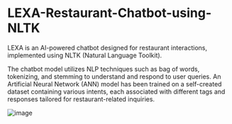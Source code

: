 # LEXA-Restaurant-Chatbot-using-NLTK

LEXA is an AI-powered chatbot designed for restaurant interactions, implemented using NLTK (Natural Language Toolkit). 

The chatbot model utilizes NLP techniques such as bag of words, tokenizing, and stemming to understand and respond to user queries. An Artificial Neural Network (ANN) model has been trained on a self-created dataset containing various intents, each associated with different tags and responses tailored for restaurant-related inquiries.

![image](https://github.com/MininduLiyanage/LEXA-Restaurant-Chatbot-using-NLTK/assets/73852035/1bae59db-cb74-49f7-8918-c4dd8f26a148)
